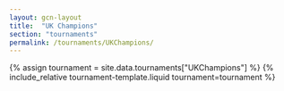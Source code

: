 ```yaml
---
layout: gcn-layout
title:  "UK Champions"
section: "tournaments"
permalink: /tournaments/UKChampions/
---
```


{% assign tournament = site.data.tournaments["UKChampions"] %}
{% include_relative tournament-template.liquid tournament=tournament %}
